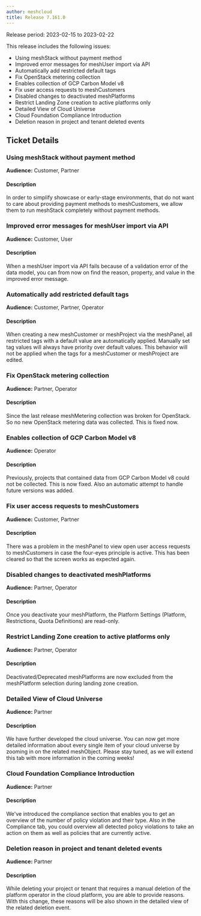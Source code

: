 ```yaml
---
author: meshcloud
title: Release 7.161.0
---
```


Release period: 2023-02-15 to 2023-02-22

This release includes the following issues:
* Using meshStack without payment method
* Improved error messages for meshUser import via API
* Automatically add restricted default tags
* Fix OpenStack metering collection
* Enables collection of GCP Carbon Model v8
* Fix user access requests to meshCustomers
* Disabled changes to deactivated meshPlatforms
* Restrict Landing Zone creation to active platforms only
* Detailed View of Cloud Universe
* Cloud Foundation Compliance Introduction
* Deletion reason in project and tenant deleted events
<!--truncate-->

## Ticket Details
### Using meshStack without payment method
**Audience:** Customer, Partner


#### Description
In order to simplify showcase or early-stage environments, that do not want to care about providing
payment methods to meshCustomers, we allow them to run meshStack completely without payment methods.

### Improved error messages for meshUser import via API
**Audience:** Customer, User


#### Description
When a meshUser import via API fails because of a validation error of the data 
model, you can from now on find the reason, property, and value in the improved error message.

### Automatically add restricted default tags
**Audience:** Customer, Partner, Operator


#### Description
When creating a new meshCustomer or meshProject via the meshPanel,
all restricted tags with a default value are automatically applied. Manually set 
tag values will always have priority over default values. This 
behavior will not be applied when the tags for a meshCustomer or
meshProject are edited.

### Fix OpenStack metering collection
**Audience:** Partner, Operator


#### Description
Since the last release meshMetering collection was broken for OpenStack. So no new OpenStack metering
data was collected. This is fixed now.

### Enables collection of GCP Carbon Model v8
**Audience:** Operator


#### Description
Previously, projects that contained data from GCP Carbon Model v8 could not
be collected. This is now fixed. Also an automatic attempt to handle future
versions was added.

### Fix user access requests to meshCustomers
**Audience:** Customer, Partner


#### Description
There was a problem in the meshPanel to view open user access requests to meshCustomers
in case the four-eyes principle is active. This has been cleared so that
the screen works as expected again.

### Disabled changes to deactivated meshPlatforms
**Audience:** Partner, Operator


#### Description
Once you deactivate your meshPlatform, the Platform Settings (Platform, Restrictions, Quota Definitions) are read-only.

### Restrict Landing Zone creation to active platforms only
**Audience:** Partner, Operator


#### Description
Deactivated/Deprecated meshPlatforms are now excluded from the meshPlatform selection during landing zone creation.

### Detailed View of Cloud Universe
**Audience:** Partner


#### Description
We have further developed the cloud universe. You can now get more 
detailed information about every single item of your cloud universe 
by zooming in on the related meshObject. Please stay tuned, as we 
will extend this tab with more information in the coming weeks!

### Cloud Foundation Compliance Introduction
**Audience:** Partner


#### Description
We've introduced the compliance section that enables you to 
get an overview of the number of policy violation and their 
type. Also in the Compliance tab, you could overview all 
detected policy violations to take an action on them as well 
as policies that are currently active.

### Deletion reason in project and tenant deleted events
**Audience:** Partner


#### Description
While deleting your project or tenant that requires a manual deletion of the platform operator in the cloud platform, you are able to provide reasons. With this change, these reasons will be also shown in the detailed view of the related deletion event.

